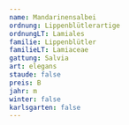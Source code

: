 ```yaml
---
name: Mandarinensalbei
ordnung: Lippenblütlerartige
ordnungLT: Lamiales
familie: Lippenblütler
familieLT: Lamiaceae
gattung: Salvia
art: elegans
staude: false
preis: B
jahr: m
winter: false
karlsgarten: false
---
```

